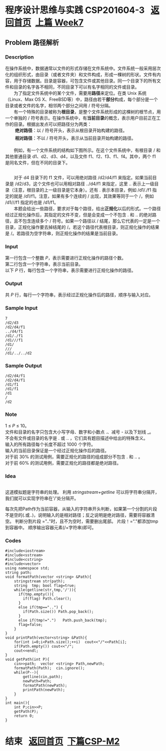 # 程序设计思维与实践 CSP201604-3        &nbsp;    [返回首页](./index.md)&nbsp;  [上篇 Week7](./week7.md)
<!-- wp:heading -->
<h2> Problem 路径解析 </h2>
<!-- /wp:heading -->

<!-- wp:heading {"level":3} -->
<h3>Description</h3>
<!-- /wp:heading -->

<!-- wp:paragraph -->
<p>

在操作系统中，数据通常以文件的形式存储在文件系统中。文件系统一般采用层次化的组织形式，由目录（或者文件夹）和文件构成，形成一棵树的形状。文件有内容，用于存储数据。目录是容器，可包含文件或其他目录。同一个目录下的所有文件和目录的名字各不相同，不同目录下可以有名字相同的文件或目录。<br>　　为了指定文件系统中的某个文件，需要用<strong>路径</strong>来定位。在类 Unix 系统（Linux、Max OS X、FreeBSD等）中，路径由若干<strong>部分</strong>构成，每个部分是一个目录或者文件的名字，相邻两个部分之间用 / 符号分隔。<br>　　有一个特殊的目录被称为<strong>根目录</strong>，是整个文件系统形成的这棵树的根节点，用一个单独的 / 符号表示。在操作系统中，有<strong>当前目录</strong>的概念，表示用户目前正在工作的目录。根据出发点可以把路径分为两类：<br>　　&nbsp;<strong>绝对路径</strong>：以 / 符号开头，表示从根目录开始构建的路径。<br>　　&nbsp;<strong>相对路径</strong>：不以 / 符号开头，表示从当前目录开始构建的路径。</p>
<!-- /wp:paragraph -->

<!-- wp:paragraph -->
<p>　　例如，有一个文件系统的结构如下图所示。在这个文件系统中，有根目录 / 和其他普通目录 d1、d2、d3、d4，以及文件 f1、f2、f3、f1、f4。其中，两个 f1 是同名文件，但在不同的目录下。<br></p>
<!-- /wp:paragraph -->

<!-- wp:image -->
<figure class="wp-block-image"><img src="http://118.190.20.162/RequireFile.do?fid=aMLNafRq" alt=""/></figure>
<!-- /wp:image -->

<!-- wp:paragraph -->
<p>　　对于 d4 目录下的 f1 文件，可以用绝对路径 /d2/d4/f1 来指定。如果当前目录是 /d2/d3，这个文件也可以用相对路径 ../d4/f1 来指定，这里 .. 表示上一级目录（注意，根目录的上一级目录是它本身）。还有 . 表示本目录，例如 /d1/./f1 指定的就是 /d1/f1。注意，如果有多个连续的 / 出现，其效果等同于一个 /，例如 /d1///f1 指定的也是 /d1/f1。<br>　　本题会给出一些路径，要求对于每个路径，给出<strong>正规化</strong>以后的形式。一个路径经过正规化操作后，其指定的文件不变，但是会变成一个不包含 . 和 .. 的绝对路径，且不包含连续多个 / 符号。如果一个路径以 / 结尾，那么它代表的一定是一个目录，正规化操作要去掉结尾的 /。若这个路径代表根目录，则正规化操作的结果是 /。若路径为空字符串，则正规化操作的结果是当前目录。

</p>
<!-- /wp:paragraph -->

<!-- wp:heading {"level":3} -->
<h3>Input</h3>
<!-- /wp:heading -->

<!-- wp:paragraph -->
<p> 第一行包含一个整数&nbsp;<em style="user-select: auto;">P</em>，表示需要进行正规化操作的路径个数。<br> 第二行包含一个字符串，表示当前目录。<br>以下&nbsp;<em style="user-select: auto;">P</em>&nbsp;行，每行包含一个字符串，表示需要进行正规化操作的路径。 </p>
<!-- /wp:paragraph -->

<!-- wp:heading {"level":3} -->
<h3>Output</h3>
<!-- /wp:heading -->

<!-- wp:paragraph -->
<p>共&nbsp;<em style="user-select: auto;">P</em>&nbsp;行，每行一个字符串，表示经过正规化操作后的路径，顺序与输入对应。 </p>
<!-- /wp:paragraph -->

<!-- wp:heading {"level":3} -->
<h3>Sample Input</h3>
<!-- /wp:heading -->

<!-- wp:code -->
<pre class="wp-block-code"><code>7
/d2/d3
/d2/d4/f1
../d4/f1
/d1/./f1
/d1///f1
/d1/
///
/d1/../../d2</code></pre>
<!-- /wp:code -->

<!-- wp:heading {"level":3} -->
<h3>Sample Output</h3>
<!-- /wp:heading -->

<!-- wp:code -->
<pre class="wp-block-code"><code>/d2/d4/f1
/d2/d4/f1
/d1/f1
/d1/f1
/d1
/
/d2</code></pre>
<!-- /wp:code -->

<!-- wp:heading {"level":3} -->
<h3>Note</h3>
<!-- /wp:heading -->

<!-- wp:paragraph -->
<p> 1 ≤&nbsp;<em style="user-select: auto;">P</em>&nbsp;≤ 10。<br> 文件和目录的名字只包含大小写字母、数字和小数点 .、减号 - 以及下划线 _。<br>不会有文件或目录的名字是 . 或 .. ，它们具有题目描述中给出的特殊含义。<br>输入的所有路径每个长度不超过 1000 个字符。<br>输入的当前目录保证是一个经过正规化操作后的路径。<br>对于前 30% 的测试用例，需要正规化的路径的组成部分不包含 . 和 .. 。<br>对于前 60% 的测试用例，需要正规化的路径都是绝对路径。 </p>
<!-- /wp:paragraph -->

<!-- wp:heading {"level":3} -->
<h3>Idea</h3>
<!-- /wp:heading -->

<!-- wp:image {"id":180,"align":"wide"} -->
<figure class="wp-block-image alignwide"><img src="https://www.xupengbo.cn/wp-content/uploads/2020/04/捕获-1.png" alt="" class="wp-image-180"/></figure>
<!-- /wp:image -->

<!-- wp:paragraph -->
<p></p>
<!-- /wp:paragraph -->

<!-- wp:paragraph -->
<p>这道模拟题是字符串的处理。 利用 <em style="user-select: auto;">stringstream+getline</em> 可以将字符串分隔开，我们就可以实现字符串在'/'处分隔开。</p>
<!-- /wp:paragraph -->

<!-- wp:paragraph -->
<p>每次先把Path作为当前容器，从输入的字符串开头判断，如果第一个分割的片段不是空的(.或..)，说明输入的是相对路径；反之说明是绝对路径，需要将容器清空。 判断分割片段 =".."时，且不为空时，需要删出尾部。  片段！="."都添加tmp到容器中。  顺序输出容器元素(/+字符串)即可。 </p>
<!-- /wp:paragraph -->

<!-- wp:heading {"level":3} -->
<h3>Codes</h3>
<!-- /wp:heading -->

<!-- wp:code -->
<pre class="wp-block-code"><code>#include&lt;iostream>
#include&lt;sstream>
#include&lt;cstring>
#include&lt;vector>
using namespace std;  
string path;
void formatPath(vector &lt;string> &amp;Path){ 
	stringstream str(path);
	string  tmp; bool flag=true; 
	while(getline(str,tmp,'/')){
	  if(tmp.empty()){
	  	if(flag) Path.clear();  
	  }
	  else if(tmp=="..") {
	  	if(Path.size()) Path.pop_back();
	  } 
	  else if(tmp!=".")   Path.push_back(tmp); 
	  flag=false;
	} 
}
void printPath(vector&lt;string> &amp;Path){
	for(int i=0;i&lt;Path.size();++i)  cout&lt;&lt;"/"&lt;&lt;Path[i]; 
	if(Path.empty()) cout&lt;&lt;"/";
	cout&lt;&lt;endl;
}
void getPath(int P){ 
    cin>>path;  vector &lt;string> Path,newPath;
    formatPath(Path);  cin.ignore();
	while(P--){ 
	    getline(cin,path); 
		newPath=Path; 
	    formatPath(newPath); 
    	printPath(newPath);	 
	}
}
int main(){
	int P;cin>>P;
	getPath(P);
	return 0;
} </code></pre>
<!-- /wp:code -->
# 结束       &nbsp;    [返回首页](./index.md)&nbsp;  [下篇CSP-M2](./CSP-M2.md)
